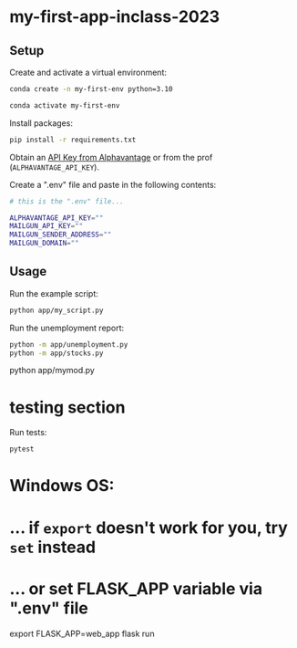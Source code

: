 # my-first-app-inclass-2023




## Setup

Create and activate a virtual environment:

```sh
conda create -n my-first-env python=3.10

conda activate my-first-env
```


Install packages:

```sh
pip install -r requirements.txt
```

Obtain an [API Key from Alphavantage](https://www.alphavantage.co/support/#api-key) or from the prof (`ALPHAVANTAGE_API_KEY`).

Create a ".env" file and paste in the following contents:

```sh
# this is the ".env" file...

ALPHAVANTAGE_API_KEY=""
MAILGUN_API_KEY=""
MAILGUN_SENDER_ADDRESS=""
MAILGUN_DOMAIN=""
```

## Usage

Run the example script:

```sh
python app/my_script.py
```

Run the unemployment report:

```sh
python -m app/unemployment.py
python -m app/stocks.py
```
python app/mymod.py

# testing section

Run tests:

```sh
pytest
```

# Windows OS:
# ... if `export` doesn't work for you, try `set` instead
# ... or set FLASK_APP variable via ".env" file

export FLASK_APP=web_app
flask run




